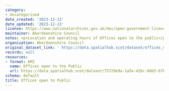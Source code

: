 ```yaml
---
category:
- Uncategorised
date_created: '2023-12-13'
date_updated: '2023-12-13'
license: https://www.nationalarchives.gov.uk/doc/open-government-licence/version/3/
maintainer: Aberdeenshire Council
notes: <p>Location and operating hours of Offices open to the public</p>
organization: Aberdeenshire Council
original_dataset_link: ' https://data.spatialhub.scot/dataset/offices_open_to_public-as'
records: null
resources:
- format: KMZ
  name: Offices open to the Public
  url: https://data.spatialhub.scot/dataset/75729e9a-1a5e-42bc-80d3-67bc1faa9941/resource/bee45db9-91a7-481e-9a5f-b3159b09fb27/download/council_offices.kmz
schema: default
title: Offices open to Public
---
```

